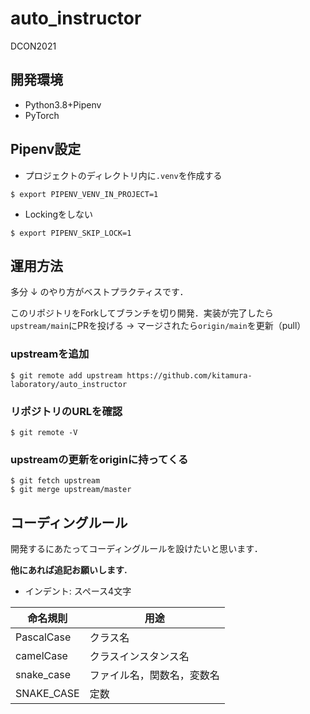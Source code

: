 # auto_instructor
DCON2021

## 開発環境

* Python3.8+Pipenv
* PyTorch

## Pipenv設定

* プロジェクトのディレクトリ内に`.venv`を作成する

`$ export PIPENV_VENV_IN_PROJECT=1`

* Lockingをしない

`$ export PIPENV_SKIP_LOCK=1`

## 運用方法

多分 ↓ のやり方がベストプラクティスです．

このリポジトリをForkしてブランチを切り開発．実装が完了したら`upstream/main`にPRを投げる -> マージされたら`origin/main`を更新（pull）

### upstreamを追加
`$ git remote add upstream https://github.com/kitamura-laboratory/auto_instructor`

### リポジトリのURLを確認
`$ git remote -V`

### upstreamの更新をoriginに持ってくる
```
$ git fetch upstream
$ git merge upstream/master
```

## コーディングルール

開発するにあたってコーディングルールを設けたいと思います．

**他にあれば追記お願いします.**

* インデント: スペース4文字


| 命名規則   | 用途 |
|------------|----------------------------|
| PascalCase | クラス名 |
| camelCase  | クラスインスタンス名 |
| snake_case | ファイル名，関数名，変数名 |
| SNAKE_CASE | 定数 |




